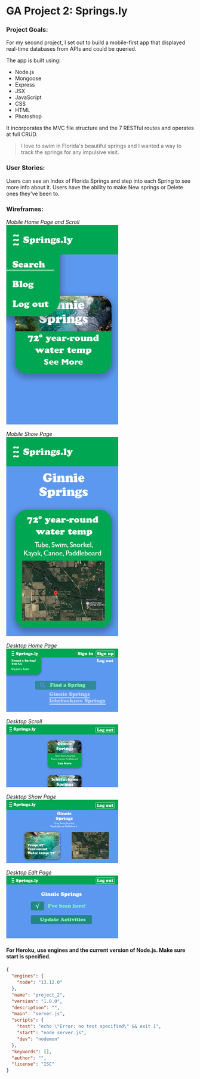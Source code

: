 <h1>GA Project 2: Springs.ly</h1>

<h3>Project Goals:</h3>
<p>For my second project, I set out to build a mobile-first app that displayed real-time databases from APIs and could be queried.

The app is built using:
* Node.js
* Mongoose
* Express
* JSX
* JavaScript
* CSS
* HTML
* Photoshop 

It incorporates the MVC file structure and the 7 RESTful routes and operates at full CRUD.
</p>

> I love to swim in Florida's beautiful springs and I wanted a way to track the springs for any impulsive visit. 

<h3>User Stories:</h3>
<p>Users can see an Index of Florida Springs and step into each Spring to see more info about it.
Users have the ability to make New springs or Delete ones they've been to.</p>

<h3>Wireframes:</h3>

_Mobile Home Page and Scroll_
<br />
<img src="./public/img/Wireframes-Project_2/Wireframe_Mobile-Page1.png" width="300"/>

_Mobile Show Page_
<br />
<img src="./public/img/Wireframes-Project_2/Wireframe_Mobile-Show.png" width="300"/>

_Desktop Home Page_
<br />
<img src="./public/img/Wireframes-Project_2/Wireframe_Desktop-Page1.png" width="300"/>

_Desktop Scroll_
<br />
<img src="./public/img/Wireframes-Project_2/Wireframe_Desktop-Page2.png" width="300"/>

_Desktop Show Page_
<br />
<img src="./public/img/Wireframes-Project_2/Wireframe_Desktop-Show.png" width="300"/>

_Desktop Edit Page_
<br />
<img src="./public/img/Wireframes-Project_2/Wireframe_Desktop-Edit.png" width="300"/>


<h4>For Heroku, use engines and the current version of Node.js. Make sure start is specified.</h4>

```json 
{
  "engines": {
    "node": "13.12.0"
  },
  "name": "project_2",
  "version": "1.0.0",
  "description": "",
  "main": "server.js",
  "scripts": {
    "test": "echo \"Error: no test specified\" && exit 1",
    "start": "node server.js",
    "dev": "nodemon"
  },
  "keywords": [],
  "author": "",
  "license": "ISC"
}
```